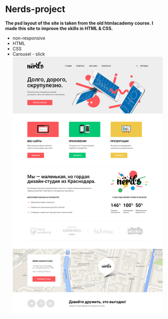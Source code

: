 # Nerds-project

**The psd layout of the site is taken from the old htmlacademy course. I made this site to improve the skills in HTML & CSS.**

+ non-responsive
+ HTML
+ CSS
+ Carousel - slick
![Preview](https://github.com/RostyslavWeb/Nerds-project/blob/main/nerds-index.jpg)
